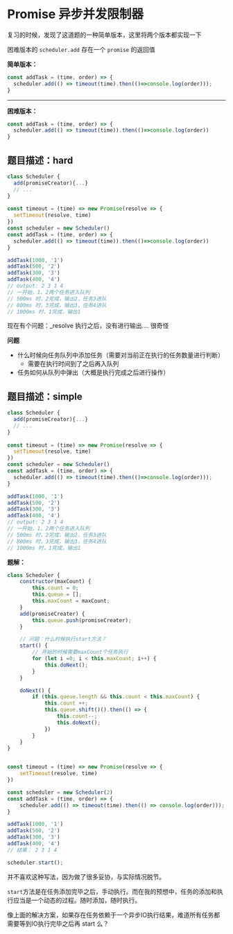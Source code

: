 # Promise 异步并发限制器
复习的时候，发现了这道题的一种简单版本，这里将两个版本都实现一下

困难版本的 `scheduler.add` 存在一个 `promise` 的返回值


**简单版本：**
```javascript
const addTask = (time, order) => {
  scheduler.add(() => timeout(time).then(()=>console.log(order)));
}

```
---
**困难版本：**
```javascript
const addTask = (time, order) => {
  scheduler.add(() => timeout(time)).then(()=>console.log(order))
}

```

## 题目描述：hard
```javascript
class Scheduler {
  add(promiseCreator){...}
  // ...
}
  
const timeout = (time) => new Promise(resolve => {
  setTimeout(resolve, time)
})
const scheduler = new Scheduler()
const addTask = (time, order) => {
  scheduler.add(() => timeout(time)).then(()=>console.log(order))
}

addTask(1000, '1')
addTask(500, '2')
addTask(300, '3')
addTask(400, '4')
// output: 2 3 1 4
// 一开始，1、2两个任务进入队列
// 500ms 时，2完成，输出2，任务3进队
// 800ms 时，3完成，输出3，任务4进队
// 1000ms 时，1完成，输出1
```

现在有个问题：_resolve 执行之后，没有进行输出.... 很奇怪


**问题**

- 什么时候向任务队列中添加任务（需要对当前正在执行的任务数量进行判断）
  - 需要在执行时间到了之后再入队列
- 任务如何从队列中弹出（大概是执行完成之后进行操作）

## 题目描述：simple
```javascript
class Scheduler {
  add(promiseCreator){...}
  // ...
}
  
const timeout = (time) => new Promise(resolve => {
  setTimeout(resolve, time)
})
const scheduler = new Scheduler()
const addTask = (time, order) => {
  scheduler.add(() => timeout(time).then(()=>console.log(order)));
}

addTask(1000, '1')
addTask(500, '2')
addTask(300, '3')
addTask(400, '4')
// output: 2 3 1 4
// 一开始，1、2两个任务进入队列
// 500ms 时，2完成，输出2，任务3进队
// 800ms 时，3完成，输出3，任务4进队
// 1000ms 时，1完成，输出1
```

**题解：**

```javascript
class Scheduler {
    constructor(maxCount) {
        this.count = 0;
        this.queue = [];
        this.maxCount = maxCount;
    }
    add(promiseCreater) {
        this.queue.push(promiseCreater);
    }

    // 问题：什么时候执行start方法？
    start() {
        // 开始的时候需要maxCount个任务执行
        for (let i =0; i < this.maxCount; i++) {
            this.doNext();
        }
    }

    doNext() {
        if (this.queue.length && this.count < this.maxCount) {
            this.count ++;
            this.queue.shift()().then(() => {
                this.count--;
                this.doNext();
            })
        }
    }
}


const timeout = (time) => new Promise(resolve => {
    setTimeout(resolve, time)
})

const scheduler = new Scheduler(2)
const addTask = (time, order) => {
    scheduler.add(() => timeout(time).then(() => console.log(order)));
}

addTask(1000, '1')
addTask(500, '2')
addTask(300, '3')
addTask(400, '4')
// 结果： 2 3 1 4

scheduler.start();
```

并不喜欢这种写法，因为做了很多妥协，与实际情况脱节。

`start`方法是在任务添加完毕之后，手动执行。而在我的预想中，任务的添加和执行应当是一个动态的过程。随时添加，随时执行。

像上面的解决方案，如果存在任务依赖于一个异步IO执行结果，难道所有任务都需要等到IO执行完毕之后再 start 么？

